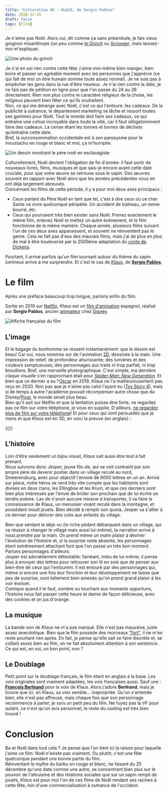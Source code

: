 ```yaml
---
title: "Culturation #2 - KLAUS, de Sergio Pablos"
date: 2020-12-25
draft: false
tags: [Film]
---
```


Je n'aime pas Noël. Alors oui, dit comme ça sans préambule, je fais vieux grognon misanthrope (un peu comme [le Grinch](https://fr.wikipedia.org/wiki/Le_Grincheux_qui_voulait_g%C3%A2cher_No%C3%ABl) ou [Scrooge](https://fr.wikipedia.org/wiki/Un_chant_de_No%C3%ABl)), mais laissez-moi m'expliquer.

![Une photo du grinch](https://www.scoutmag.ph/wp-content/uploads/2019/07/tenor-1.gif)

Je n'ai en soi rien contre cette fête: j'aime moi-même bien manger, bien boire et passer un agréable moment avec les personnes que j'apprécie (ce qui fait de moi un être humain somme toute assez normal). Je ne suis pas à empêcher les gens dans la rue d'être heureux. Je n'ai rien contre la date, je ne fais pas de pétition en ligne pour que l'on passe du 24 au 26 directement. Rien non plus contre le caractère religieux de la chose, les religieux peuvent bien fêter ce qu'ils souhaitent.  
Non, ce qui me dérange avec Noël, c'est ce qui l'entoure: les cadeaux. De la publicité à outrance, le département marketing se lâche et ressort toutes ses gammes pour Noël. Tout le monde doit faire ses cadeaux, ce qui entraîne une cohue incroyable dans toute la ville, car il faut obligatoirement faire des cadeaux. La cerise étant les tonnes et tonnes de déchets qu’entraîne cette date.  
Bref, la surconsommation occidentale est à son paroxysme pour le moustachu en rouge et blanc et moi, ça m'horripile.

![Un dessin montrant le père noël en esclavagiste](https://paris-luttes.info/IMG/arton11248.jpg)

Culturellement, Noël devient l'obligation de fin d'année: il faut sortir de nouveaux livres, films, musiques et que sais-je encore avant cette date cruciale, pour que votre œuvre se retrouve sous le sapin. Des œuvres souvent en rapport avec Noël alors que les années précédentes nous en ont déjà largement abreuvés.  
Concernant les films de cette période, il y a pour moi deux axes principaux :
 * Ceux parlant du Père Noël en tant que tel, c'est à dire ceux où ce cher Santa va vivre quelconque péripétie. Un accident de traîneau, un renne bourré, etc.
 * Ceux qui pourraient très bien exister sans Noël. Prenez exactement le même film, enlevez Noël et mettez un autre évènement, et le film fonctionne de la même manière.
Chaque année, plusieurs films suivant l'un de ces deux axes apparaissent, et souvent ne réinventent pas le genre. Cela ne fait pas d'eux des mauvais films, mais j'ai de plus en plus de mal à être bouleversé par la 2500ème adaptation du [conte de Dickens](https://fr.wikipedia.org/wiki/Un_chant_de_No%C3%ABl).

Pourtant, il arrive parfois qu'un film tournant autour du thème du sapin lumineux arrive à me surprendre. Et c'est le cas de [*Klaus*](https://fr.wikipedia.org/wiki/Klaus_(film)), de [**Sergio Pablos**](https://fr.wikipedia.org/wiki/Sergio_Pablos).

# Le film

Après une préface beaucoup trop longue, parlons enfin du film.

Sortie en 2019 sur [Netflix](https://fr.wikipedia.org/wiki/Netflix), *Klaus* est un [film d'animation](https://fr.wikipedia.org/wiki/Animation_(audiovisuel)) espagnol, réalisé par **Sergio Pablos**, ancien [animateur](https://fr.wikipedia.org/wiki/Animateur_(artiste)) chez [Disney](https://fr.wikipedia.org/wiki/Walt_Disney_Pictures).

![Affiche française du film](https://www.themoviedb.org/t/p/original/qb0eCUtvi2Rn5etdqFbaYzvIPYn.jpg)

## L'image

Et le bagage du bonhomme se ressent instantanément: que le dessin est beau! Car oui, nous sommes sur de l'animation [2D](https://fr.wikipedia.org/wiki/Dessin_anim%C3%A9), dessinée à la main. Une impression de relief, de profondeur ahurissante; des lumières et des couleurs somptueuses; des personnages aux traits ni trop parfait, ni trop brouillons. Bref, une merveille photographique. C'est simple, ma dernière claque visuelle s'en rapprochant était pour [*Spider-Man: New Generation*](https://fr.wikipedia.org/wiki/Spider-Man:_New_Generation). Et bien que ce dernier a eu l'[Oscar](https://fr.wikipedia.org/wiki/Oscar_du_meilleur_film_d%27animation) en 2019, *Klaus* ne l'a malheureusement pas reçu en 2020. Non pas que je n'aime pas celui l'ayant eu ([Toy Story 4](https://fr.wikipedia.org/wiki/Toy_Story_4)), mais si de temps à autre l'académie pouvait récompenser autre chose que du Disney/[Pixar](https://fr.wikipedia.org/wiki/Pixar_Animation_Studios), le monde serait plus beau.  
Bien qu'il soit sur Netflix et que la tentation puisse être forte, ne regardez pas ce film sur votre téléphone, je vous en supplie. D'ailleurs, [ne regardez plus de film sur votre téléphone](https://www.youtube.com/watch?v=mWnFWFSmkDo)! Et pour ceux qui sont persuadés que je mens et que *Klaus* est en 3D, en voici la preuve (en anglais) :

{{<youtube BlU49dJhfcw>}}

## L'histoire

Loin d'être seulement un bijou visuel, *Klaus* sait aussi être tout à fait prenant.  
Nous suivrons donc Jesper, jeune fils-de, qui se voit contraint par son propre père de devenir postier dans un village reculé au nord, Smeerensburg, avec pour objectif l'envoie de 6000 lettres en un an. Arrivé sur place, notre héros se rend très vite compte que les habitants sont divisés en deux clans, les Ellingboe et les Krum, et que ces derniers sont bien plus intéressés par l'envie de brûler son prochain que de lui écrire un tendre poème. Las de n'avoir aucune missive à transporter, il va faire la connaissance de Klaus, un menuisier vivant reculé dans la montagne, et possédant moult jouets. Bien décidé à remplir son quota, Jesper va s'allier à ce dernier pour délivrer des colis aux enfants du village.

Bien que sentant le déjà-vu (le riche pédant débarquant dans un village, qui va réussir à changer le village mais aussi lui-même), la narration arrive à nous prendre par la main. On prend même un malin plaisir à deviner l'évolution de l'histoire et, si la surprise reste absente, les personnages étant extrêmement attachant font que l'on passe un très bon moment. Parlons personnages d'ailleurs.  
Jesper est adorablement détestable: fainéant, imbu de lui-même, il pense plus à envoyer des lettres pour retrouver son lit en soie que de penser aux bien-être de ceux qui l'entourent. Il est entouré par des personnages qui, même si encore une fois leur fonction et leur développement ne laisse que peu de surprise, sont tellement bien amenés qu'on prend grand plaisir à les voir évoluer.  
Comique quand il le faut, sombre ou touchant aux moments opportuns, l'histoire nous fait passer cette heure et demie de façon délicieuse, avec des cookies et un jus d'orange.

## La musique

La bande-son de *Klaus* ne m'a pas marqué. Elle n'est pas mauvaise, juste assez anecdotique. Bien que le film possède des morceaux ["fort"](https://www.youtube.com/watch?v=9LEw-dsEdwk), il ne m'en reste pourtant rien après. En fait, je pense qu'elle sait se faire discrète et, se collant assez bien au film, on ne fait absolument attention à son existence. Ce qui est, en soi, un bon point, non ?

## Le Doublage

Petit point sur le doublage français, le film étant en anglais à la base. Les voix originales sont vraiment adaptées, les voix françaises aussi. Sauf une : [**François Berléand**](https://fr.wikipedia.org/wiki/Fran%C3%A7ois_Berl%C3%A9and) pour la voix de Klaus. Alors j'adore **Berléand**, mais je trouve que ici, en Klaus, sa voix semble... inapropriée. Qu'on s'entende bien, elle n'est pas affreuse, mais chaque fois que son personnage recommence à parler, je sors un petit peu du film. Ne fuyez pas la VF pour autant, ce n'est qu'un avis personnel, le reste du casting est très bien trouvé !

# Conclusion

Ba et Noël dans tout cela ? Je pense que l'on tient ici la raison pour laquelle j'aime ce film: Noël n'existe pas vraiment. Ou plutôt, c'est une fête quelconque pendant une bonne partie du film.  
Réinventant le mythe du barbu en rouge et blanc, ne faisant du 25 décembre qu'une date comme une autre, se concentrant bien plus sur le pouvoir de l'altruisme et des relations sociales que sur un sapin rempli de jouets, *Klaus* est pour moi l'un de ces films de Noël rendant ses racines à cette fête, loin d'une commercialisation à outrance de l'occident.
